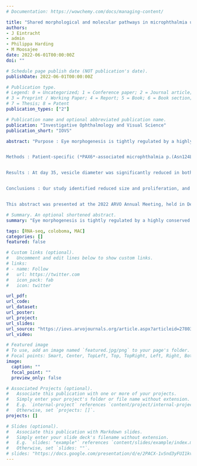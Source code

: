 ```yaml
---
# Documentation: https://wowchemy.com/docs/managing-content/

title: "Shared morphological and molecular pathways in microphthalmia using patient-derived iPSC-optic vesicles"
authors: 
- J Eintracht
- admin
- Philippa Harding
- M Moosajee
date: 2022-06-01T00:00:00Z
doi: ""

# Schedule page publish date (NOT publication's date).
publishDate: 2022-06-01T00:00:00Z

# Publication type.
# Legend: 0 = Uncategorized; 1 = Conference paper; 2 = Journal article;
# 3 = Preprint / Working Paper; 4 = Report; 5 = Book; 6 = Book section;
# 7 = Thesis; 8 = Patent
publication_types: ["2"]

# Publication name and optional abbreviated publication name.
publication: "Investigative Ophthalmology and Visual Science"
publication_short: "IOVS"

abstract: "Purpose : Eye morphogenesis is tightly regulated by a highly conserved genetic network that when disrupted, can result in severe ocular malformation on a spectrum known as microphthalmia, anophthalmia and coloboma (MAC). While over 90 genes are associated with MAC, little is known about disease mechanisms shared between patients with differing genetic diagnoses. This study aimed to identify aberrations to pathways involved in early eye development shared between different causes of microphthalmia. Due to low genetic diagnostic rates, studying shared pathways will critically reveal new candidate genes for future diagnostics.


Methods : Patient-specific (*PAX6*-associated microphthalmia p.(Asn124Lys) and an unsolved microphthalmia patient) and healthy control iPSC-derived optic vesicles were generated using two clones from each line to model ocular development until day 35. Data on gene and protein expression were generated through RNA-seq, qRT-PCR and immunohistochemistry. Apoptosis, cell proliferation and vesicle diameter were quantified using ImageJ.


Results : At day 35, vesicle diameter was significantly reduced in both microphthalmia models compared to healthy controls. TUNEL staining revealed a significant increase in apoptotic cells in patient vesicles compared to healthy controls while PH3 staining revealed decreased cell proliferation. Using RNA-seq, we detected upregulation of pro-apoptotic genes in microphthalmia optic vesicles. Dysregulation of Notch signalling modulated through an ASCL1 negative feedback loop between the DLL ligand and HES effector families was also common between microphthalmia samples. This resulted in differential expression of Notch target genes such as MITF and HDAC1. Additionally, the increased production of extracellular matrix (ECM) components such as collagen and laminin, resulting in ECM abnormalities, was detected in microphthalmia optic vesicles.


Conclusions : Our study identified reduced size and proliferation, and increased apoptosis in microphthalmia patient-derived optic vesicles possibly contributing to the small eye phenotype. Disruptions to Notch signalling may contribute to a global increase of ECM production and further dysregulation of key early ocular developmental genes. Additionally, abnormally high production of ECM in microphthalmia patients may overly restrict optic vesicle growth, resulting in ocular malformations.


This abstract was presented at the 2022 ARVO Annual Meeting, held in Denver, CO, May 1-4, 2022."

# Summary. An optional shortened abstract.
summary: "Eye morphogenesis is tightly regulated by a highly conserved genetic network that when disrupted, can result in severe ocular malformation on a spectrum known as microphthalmia, anophthalmia and coloboma (MAC). Using RNA-seq, we detected upregulation of pro-apoptotic genes in microphthalmia optic vesicles. Dysregulation of Notch signalling modulated through an ASCL1 negative feedback loop between the DLL ligand and HES effector families was also common between microphthalmia samples. This resulted in differential expression of Notch target genes such as MITF and HDAC1. Additionally, the increased production of extracellular matrix (ECM) components such as collagen and laminin, resulting in ECM abnormalities, was detected in microphthalmia optic vesicles."

tags: [RNA-seq, coloboma, MAC]
categories: []
featured: false

# Custom links (optional).
#   Uncomment and edit lines below to show custom links.
# links:
# - name: Follow
#   url: https://twitter.com
#   icon_pack: fab
#   icon: twitter

url_pdf:
url_code:
url_dataset:
url_poster:
url_project:
url_slides:
url_source: "https://iovs.arvojournals.org/article.aspx?articleid=2780365"
url_video:

# Featured image
# To use, add an image named `featured.jpg/png` to your page's folder. 
# Focal points: Smart, Center, TopLeft, Top, TopRight, Left, Right, BottomLeft, Bottom, BottomRight.
image:
  caption: ""
  focal_point: ""
  preview_only: false

# Associated Projects (optional).
#   Associate this publication with one or more of your projects.
#   Simply enter your project's folder or file name without extension.
#   E.g. `internal-project` references `content/project/internal-project/index.md`.
#   Otherwise, set `projects: []`.
projects: []

# Slides (optional).
#   Associate this publication with Markdown slides.
#   Simply enter your slide deck's filename without extension.
#   E.g. `slides: "example"` references `content/slides/example/index.md`.
#   Otherwise, set `slides: ""`.
# slides: "https://docs.google.com/presentation/d/e/2PACX-1vSnd3yFUI1kvZ6ftlYKNlhPdIvfWIekuUKVQbAEk_c_uDz6C6vq6XwP1JWpmM_NPyIG18F2rnBKQYPA/pub?start=false&loop=false&delayms=3000"
---
```

